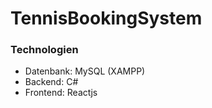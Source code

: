 # TennisBookingSystem

### Technologien
- Datenbank: MySQL (XAMPP)
- Backend: C#
- Frontend: Reactjs